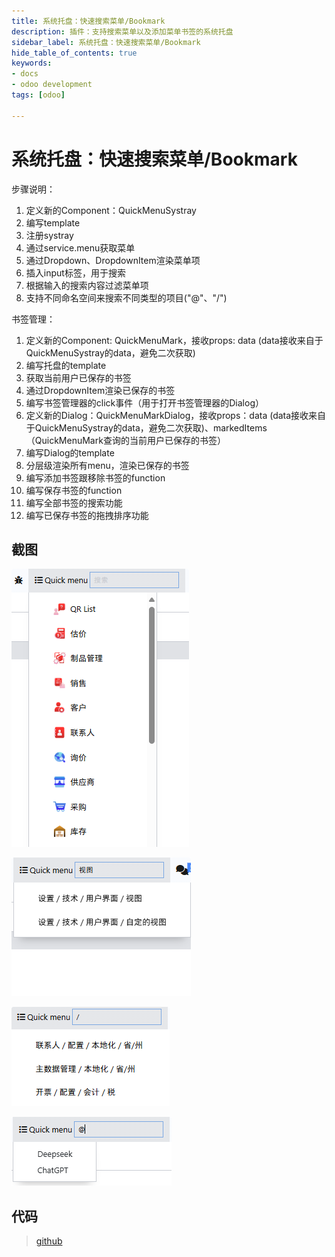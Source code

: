 ```yaml
---
title: 系统托盘：快速搜索菜单/Bookmark
description: 插件：支持搜索菜单以及添加菜单书签的系统托盘
sidebar_label: 系统托盘：快速搜索菜单/Bookmark
hide_table_of_contents: true
keywords:
- docs
- odoo development
tags: [odoo]

---
```


# 系统托盘：快速搜索菜单/Bookmark

步骤说明：

1. 定义新的Component：QuickMenuSystray
2. 编写template
3. 注册systray
4. 通过service.menu获取菜单
5. 通过Dropdown、DropdownItem渲染菜单项
6. 插入input标签，用于搜索
7. 根据输入的搜索内容过滤菜单项
8. 支持不同命名空间来搜索不同类型的项目("@"、"/")

书签管理：

1. 定义新的Component: QuickMenuMark，接收props: data (data接收来自于QuickMenuSystray的data，避免二次获取)
2. 编写托盘的template
3. 获取当前用户已保存的书签
4. 通过DropdownItem渲染已保存的书签
5. 编写书签管理器的click事件（用于打开书签管理器的Dialog）
6. 定义新的Dialog：QuickMenuMarkDialog，接收props：data (data接收来自于QuickMenuSystray的data，避免二次获取)、markedItems（QuickMenuMark查询的当前用户已保存的书签）
7. 编写Dialog的template
8. 分层级渲染所有menu，渲染已保存的书签
9. 编写添加书签跟移除书签的function
10. 编写保存书签的function
11. 编写全部书签的搜索功能
12. 编写已保存书签的拖拽排序功能

## 截图<!-- {docsify-ignore} -->

![apps](./_images/quick_menu_1.png "apps")

![query menu](./_images/quick_menu_2.png "query menu")

![query menu namespace](./_images/quick_menu_4.png "query menu namespace")

![query menu namespace](./_images/quick_menu_3.png "query menu namespace")

## 代码<!-- {docsify-ignore} -->

> [github](https://github.com/LucasLiu09/odoo-module-lucas/tree/16.0/quick_menu_systray)
